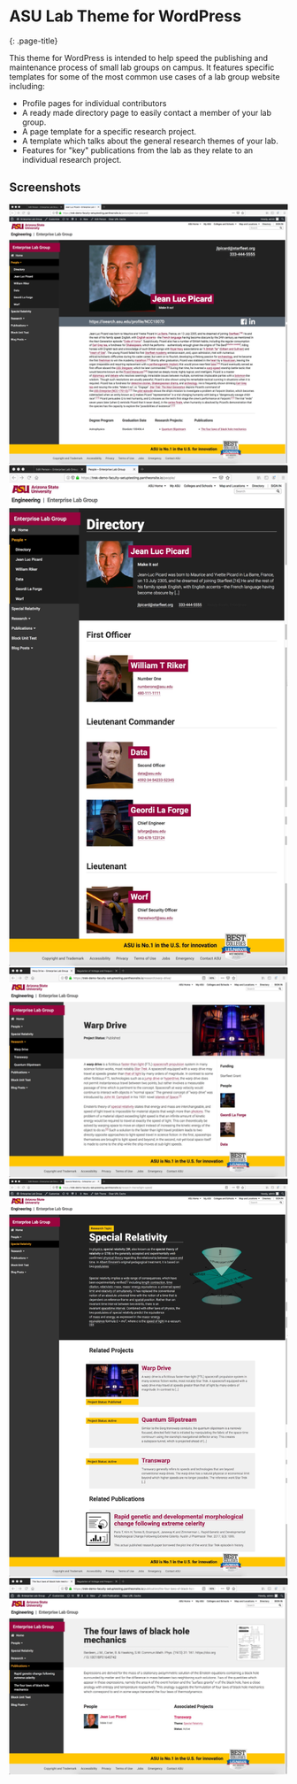 # ASU Lab Theme for WordPress #
{: .page-title}

This theme for WordPress is intended to help speed the publishing and maintenance process of small lab groups on campus. It features specific templates for some of the most common use cases of a lab group website including:

- Profile pages for individual contributors
- A ready made directory page to easily contact a member of your lab group.
- A page template for a specific research project.
- A template which talks about the general research themes of your lab.
- Features for "key" publications from the lab as they relate to an individual research project.

## Screenshots ##

<div id="lightbox" class="lightbox lightbox-front">
    <a href="../assets/img/person-front.jpg">
        <img src="../assets/img/person-front.jpg" alt="Illustration of relationship between research projects" />
    </a>
    <a href="../assets/img/directory-front.jpg">
        <img src="../assets/img/directory-front.jpg" alt="Screen shot: Directory Template" />
    </a>
    <a href="../assets/img/research-front.jpg">
        <img src="../assets/img/research-front.jpg" alt="Screen shot: Sample research project page" />
    </a>
    <a href="../assets/img/theme-front.jpg">
        <img src="../assets/img/theme-front.jpg" alt="Screen shot: Research Topic Page" />
    </a>
    <a href="../assets/img/publication-front.jpg">
        <img src="../assets/img/publication-front.jpg" alt="Screen shot: Sample publication page" />
    </a>
</div>
